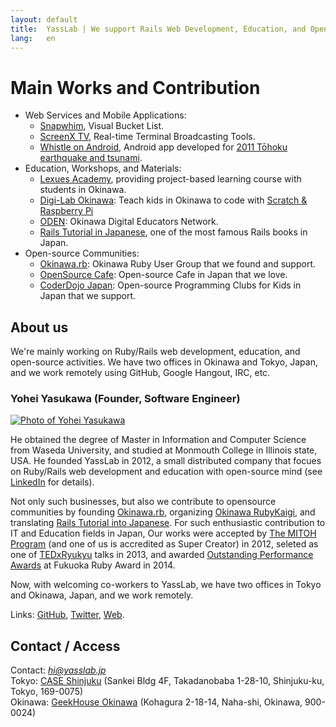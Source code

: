 ```yaml
---
layout: default
title:  YassLab | We support Rails Web Development, Education, and OpenSource Communities in Japan.
lang:   en
---
```



Main Works and Contribution
===========================

- Web Services and Mobile Applications:
   - [Snapwhim](http://www.snapwhim.com/), Visual Bucket List.
   - [ScreenX TV](http://screenx.tv/), Real-time Terminal Broadcasting Tools.
   - [Whistle on Android](https://play.google.com/store/apps/details?id=org.sorarier.whistle), Android app developed for [2011 Tōhoku earthquake and tsunami](http://en.wikipedia.org/wiki/2011_T%C5%8Dhoku_earthquake_and_tsunami).
- Education, Workshops, and Materials:
   - [Lexues Academy](http://academy.lexues.co.jp/), providing project-based learning course with students in Okinawa.
   - [Digi-Lab Okinawa](http://digilab.drupalgardens.com/): Teach kids in Okinawa to code with [Scratch & Raspberry Pi](http://yasslab.jp/Scratch-Raspberry-Pi-Workshop/)
   - [ODEN](https://sites.google.com/site/okidigedunet/home): Okinawa Digital Educators Network.
   - [Rails Tutorial in Japanese](http://railstutorial.jp), one of the most famous Rails books in Japan.
- Open-source Communities:
   - [Okinawa.rb](https://www.facebook.com/groups/okinawarb/): Okinawa Ruby User Group that we found and support.
   - [OpenSource Cafe](http://osscafe.net/): Open-source Cafe in Japan that we love.
   - [CoderDojo Japan](http://coderdojo.jp/): Open-source Programming Clubs for Kids in Japan that we support.

## About us

We're mainly working on Ruby/Rails web development, education, and open-source activities. 
We have two offices in Okinawa and Tokyo, Japan, and we work remotely using GitHub, Google Hangout, IRC, etc.

### Yohei Yasukawa (Founder, Software Engineer)

[![Photo of Yohei Yasukawa](https://dl.dropboxusercontent.com/u/2819285/self_osscafe_without_text_300x300.png)](http://facebook.com/yasulab)

He obtained the degree of Master in Information and Computer Science from Waseda University, 
and studied at Monmouth College in Illinois state, USA. He founded YassLab in 2012, 
a small distributed company that focues on Ruby/Rails web development and education with open-source mind 
(see [LinkedIn](https://www.linkedin.com/in/yasulab) for details).

Not only such businesses, but also we contribute to opensource communities by
founding [Okinawa.rb](https://www.facebook.com/groups/okinawarb/),
organizing [Okinawa RubyKaigi](http://regional.rubykaigi.org/okrk01),
and translating [Rails Tutorial into Japanese](http://railstutorial.jp/").
For such enthusiastic contribution to IT and Education fields in Japan,
Our works were 
accepted by [The MITOH Program](https://www.ipa.go.jp/english/humandev/third.html) (and one of us is accredited as Super Creator) in 2012,
seleted as one of [TEDxRyukyu](https://www.facebook.com/media/set/?set=a.10151746335815869.1073741827.715330868&type=1&l=348760b95c) talks in 2013,
and awarded [Outstanding Performance Awards](http://www.myfukuoka.com/news/2014-fukuoka-ruby-award-winners.html) at Fukuoka Ruby Award in 2014.

Now, with welcoming co-workers to YassLab, we have two offices in Tokyo and Okinawa, Japan, and we work remotely.

Links: [GitHub](http://github.com/yasslab), [Twitter](https://twitter.com/yasslab), [Web](http://yasslab.jp/).

## Contact / Access
Contact: <i>hi@yasslab.jp</i>    
Tokyo: [CASE Shinjuku](https://www.google.com/maps/place/CASE+Shinjuku%EF%BC%88%E3%82%B1%E3%82%A4%E3%82%B9%E3%82%B7%E3%83%B3%E3%82%B8%E3%83%A5%E3%82%AF%EF%BC%89/@35.712188,139.704646,17z/data=!3m1!4b1!4m2!3m1!1s0x60188d3964eee5f9:0xecce6846d52c067f) (Sankei Bldg 4F, Takadanobaba 1-28-10, Shinjuku-ku, Tokyo, 169-0075)    
Okinawa: [GeekHouse Okinawa](http://text.geeoki.com/info) (Kohagura 2-18-14, Naha-shi, Okinawa, 900-0024)
